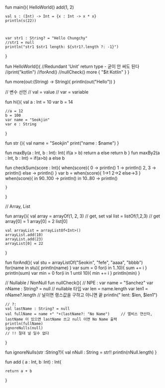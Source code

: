 fun main(){
    HelloWorld()
    add(1, 2)

    val s : (Int) -> Int = {x : Int -> x * x}
    println(s(22))



    var str1 : String? = "Hello Chungchy"
    //str1 = null
    println("str1 $str1 length: ${str1?.length ?: -1}")
}

fun HelloWorld(){
    //Redundant 'Unit' return type - 굳이 안 써도 된다
    //print("kotlin")
    //forAnd()
    //nullCheck()
    more {
        "$it Kotlin"
    }
}



fun more(out:(String) -> String){
    println(out("Hello"))
}


// 변수 선언
// val = value
// var = variable

fun hi(){
    val a : Int = 10
    var b = 14

    //a = 12
    b = 100
    var name = "Seokjin"
    var e : String
}

fun str (){
    val name = "Seokjin"
    print("name : $name")
}

fun maxBy(a : Int, b : Int): Int{
    if(a > b)
        return a
    else
        return b
}
fun maxBy2(a : Int, b : Int) = if(a>b) a else b

fun checkSum(score : Int){
    when(score){
        0 -> println()
        1 -> println()
        2, 3 -> println()
        else -> println()
    }
    var b = when(score){
        1->1
        2->2
        else->3
    }
    when(score){
        in 90..100 -> println()
        in 10..80 -> println()

    }
}

// Array, List

fun array(){
    val array = arrayOf(1, 2, 3) // get, set
    val list = listOf(1,2,3)     // get
    array[0] = 1
    array[0] = 2
    list[0]

    val arrayList = arrayListOf<Int>()
    arrayList.add(10)
    arrayList.add(23)
    arrayList[0] = 22
}

fun forAnd(){
    val stu = arrayListOf("Seokin", "fefe", "aaaa", "bbbb")
    for(name in stu){
        println(name)
    }
    var sum = 0
    for(i in 1..10){
        sum += i
    }
    println(sum)
    var min = 0
    for(i in 1 until 10){
        min += i
    }
    println(min)
}

// Nullable / NonNull
fun nullCheck(){
    // NPE :
    var name = "Sanchez"
    var nName : String? = null // nullable 타입
    var len = name.length
    var len1 = nName?.length // 널이면 랭스값을 구하고 아니면 끝
    println(" lent: $len, $len1")

    // ?:
    val lastName : String? = null
    val fullName = name +" "+(lastName?: "No Name")     // 엘비스 연산자, lastName 이 있으면 lastName 쓰고 null 이면 No Name 출력
    println(fullName)
    ignoreNulls(null)
    // !! 절대 널 일수 없다

}

fun ignoreNulls(str :String?){
    val nNull : String = str!!
    println(nNull.length)
}


fun add ( a : Int, b :Int) : Int{

    return a + b
}
